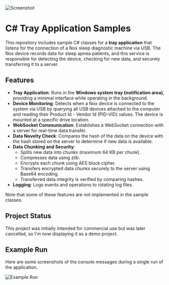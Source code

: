 ![Screenshot](https://drive.google.com/uc?export=view&id=1RVQRCIcCPiRW8u6zmU67BBj1RbPIzFCT "Screenshot")

# C# Tray Application Samples

This repository includes sample C# classes for a **tray application** that listens for the connection of a Nox sleep diagnostic machine via USB. The Nox device records data for sleep apnea patients, and this service is responsible for detecting the device, checking for new data, and securely transferring it to a server.

## Features
- **Tray Application**: Runs in the **Windows system tray (notification area)**, providing a minimal interface while operating in the background.  
- **Device Monitoring**: Detects when a Nox device is connected to the system via USB by querying all USB devices attached to the computer and reading their Product Id - Vendor Id (PID-VID) values. The device is mounted at a specific drive location.
- **WebSocket Communication**: Establishes a WebSocket connection with a server for real-time data transfer.
- **Data Novelty Check**: Compares the hash of the data on the device with the hash stored on the server to determine if new data is available.
- **Data Chunking and Security**:
  - Splits new data into chunks (maximum 64 KB per chunk).
  - Compresses data using zlib.
  - Encrypts each chunk using AES block cipher.
  - Transfers encrypted data chunks securely to the server using Base64 encoding.
  - Transferred data integrity is verified by comparing hashes.
- **Logging**: Logs events and operations to rotating log files.

Note that some of these features are not implemented in the sample classes.

## Project Status

This project was initially intended for commercial use but was later cancelled, so I'm now displaying it as a demo project.

## Example Run

Here are some screenshots of the console messages during a single run of the application.

![Example Run](https://drive.google.com/uc?export=view&id=1301urQEyyqy9VzWBwzNcpAtbfTBglvh2 "Example Run")


